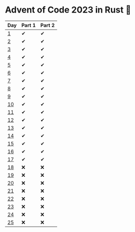 # Advent of Code 2023 in Rust 🦀

| Day | Part 1 | Part 2 |
|---|---|---|
| [1](https://adventofcode.com/2023/day/1) | ✔ | ✔ |
| [2](https://adventofcode.com/2023/day/2) | ✔ | ✔ |
| [3](https://adventofcode.com/2023/day/3) | ✔ | ✔ |
| [4](https://adventofcode.com/2023/day/4) | ✔ | ✔ |
| [5](https://adventofcode.com/2023/day/5) | ✔ | ✔ |
| [6](https://adventofcode.com/2023/day/6) | ✔ | ✔ |
| [7](https://adventofcode.com/2023/day/7) | ✔ | ✔ |
| [8](https://adventofcode.com/2023/day/8) | ✔ | ✔ |
| [9](https://adventofcode.com/2023/day/9) | ✔ | ✔ |
| [10](https://adventofcode.com/2023/day/10) | ✔ | ✔ |
| [11](https://adventofcode.com/2023/day/11) | ✔ | ✔ |
| [12](https://adventofcode.com/2023/day/12) | ✔ | ✔ |
| [13](https://adventofcode.com/2023/day/13) | ✔ | ✔ |
| [14](https://adventofcode.com/2023/day/14) | ✔ | ✔ |
| [15](https://adventofcode.com/2023/day/15) | ✔ | ✔ |
| [16](https://adventofcode.com/2023/day/16) | ✔ | ✔ |
| [17](https://adventofcode.com/2023/day/17) | ✔ | ✔ |
| [18](https://adventofcode.com/2023/day/18) | ❌ | ❌ |
| [19](https://adventofcode.com/2023/day/19) | ❌ | ❌ |
| [20](https://adventofcode.com/2023/day/20) | ❌ | ❌ |
| [21](https://adventofcode.com/2023/day/21) | ❌ | ❌ |
| [22](https://adventofcode.com/2023/day/22) | ❌ | ❌ |
| [23](https://adventofcode.com/2023/day/23) | ❌ | ❌ |
| [24](https://adventofcode.com/2023/day/24) | ❌ | ❌ |
| [25](https://adventofcode.com/2023/day/25) | ❌ | ❌ |
